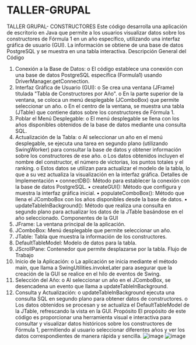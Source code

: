 # TALLER-GRUPAL
TALLER GRUPAL- CONSTRUCTORES
Este código desarrolla una aplicación de escritorio en Java que permite a los usuarios visualizar datos sobre los constructores de Fórmula 1 en un año específico, utilizando una interfaz gráfica de usuario (GUI). La información se obtiene de una base de datos PostgreSQL y se muestra en una tabla interactiva.
Descripción General del Código
1.	Conexión a la Base de Datos:
o	El código establece una conexión con una base de datos PostgreSQL específica (Formula1) usando DriverManager.getConnection.
2.	Interfaz Gráfica de Usuario (GUI):
o	Se crea una ventana (JFrame) titulada "Tabla de Constructores por Año".
o	En la parte superior de la ventana, se coloca un menú desplegable (JComboBox) que permite seleccionar un año.
o	En el centro de la ventana, se muestra una tabla (JTable) que contiene datos sobre los constructores de Fórmula 1.
3.	Poblar el Menú Desplegable:
o	El menú desplegable se llena con los años disponibles obtenidos de la base de datos mediante una consulta SQL.
4.	Actualización de la Tabla:
o	Al seleccionar un año en el menú desplegable, se ejecuta una tarea en segundo plano (utilizando SwingWorker) para consultar la base de datos y obtener información sobre los constructores de ese año.
o	Los datos obtenidos incluyen el nombre del constructor, el número de victorias, los puntos totales y el ranking.
o	Estos datos se utilizan para actualizar el modelo de la tabla, lo que a su vez actualiza la visualización en la interfaz gráfica.
Detalles de Implementación
•	connectDB(): Método para establecer la conexión con la base de datos PostgreSQL.
•	createGUI(): Método que configura y muestra la interfaz gráfica inicial.
•	populateComboBox(): Método que llena el JComboBox con los años disponibles desde la base de datos.
•	updateTableInBackground(): Método que realiza una consulta en segundo plano para actualizar los datos de la JTable basándose en el año seleccionado.
Componentes de la GUI
1.	JFrame: La ventana principal de la aplicación.
2.	JComboBox: Menú desplegable que permite seleccionar un año.
3.	JTable: Tabla que muestra la información de los constructores.
4.	DefaultTableModel: Modelo de datos para la tabla.
5.	JScrollPane: Contenedor que permite desplazarse por la tabla.
Flujo de Trabajo
1.	Inicio de la Aplicación:
o	La aplicación se inicia mediante el método main, que llama a SwingUtilities.invokeLater para asegurar que la creación de la GUI se realice en el hilo de eventos de Swing.
2.	Selección del Año:
o	Al seleccionar un año en el JComboBox, se desencadena un evento que llama a updateTableInBackground.
3.	Consulta y Actualización:
o	updateTableInBackground ejecuta una consulta SQL en segundo plano para obtener datos de constructores.
o	Los datos obtenidos se procesan y se actualiza el DefaultTableModel de la JTable, refrescando la vista en la GUI.
Propósito
El propósito de este código es proporcionar una herramienta visual e interactiva para consultar y visualizar datos históricos sobre los constructores de Fórmula 1, permitiendo al usuario seleccionar diferentes años y ver los datos correspondientes de manera rápida y sencilla.
![image](https://github.com/ANA-ZAMBRANO/TALLER-GRUPAL/assets/169195758/5ded9dc3-681a-4158-ab64-535ec4622a33)
![image](https://github.com/ANA-ZAMBRANO/TALLER-GRUPAL/assets/169195758/8e9c0b18-4af6-47bd-a60c-4b5f2cfcc0b4)
